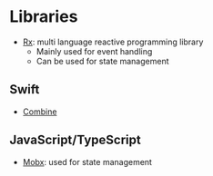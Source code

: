 # Libraries

- [Rx](rx/README.md): multi language reactive programming library
  - Mainly used for event handling
  - Can be used for state management

## Swift

- [Combine](combine/README.md)

## JavaScript/TypeScript

- [Mobx](mobx/README.md): used for state management
